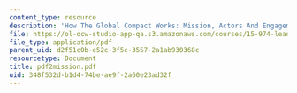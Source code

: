```yaml
---
content_type: resource
description: 'How The Global Compact Works: Mission, Actors And Engagement Mechanisms'
file: https://ol-ocw-studio-app-qa.s3.amazonaws.com/courses/15-974-leadership-lab-spring-2003/348f532db1d474beae9f2a60e23ad32f_pdf2mission.pdf
file_type: application/pdf
parent_uid: d2f51c0b-e52c-3f5c-3557-2a1ab930368c
resourcetype: Document
title: pdf2mission.pdf
uid: 348f532d-b1d4-74be-ae9f-2a60e23ad32f
---
```

